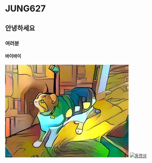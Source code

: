 # JUNG627  
## 안녕하세요  
### 여러분  
#### 바이바이  
![고양이](https://raw.githubusercontent.com/eg0216/JUNG627/master/fea0b6b7b90a20e280fa6ccbd8c1c4e29809fce9.jpg)
[![동영상](https://www.youtube.com/watch?v=p60gZrafLkU/0.jpg)](https://www.youtube.com/watch?v=p60gZrafLkU)
